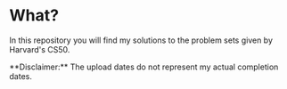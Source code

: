 # What?
<p> In this repository you will find my solutions to the problem sets given by Harvard's CS50.</p>
**Disclaimer:** The upload dates do not represent my actual completion dates.
